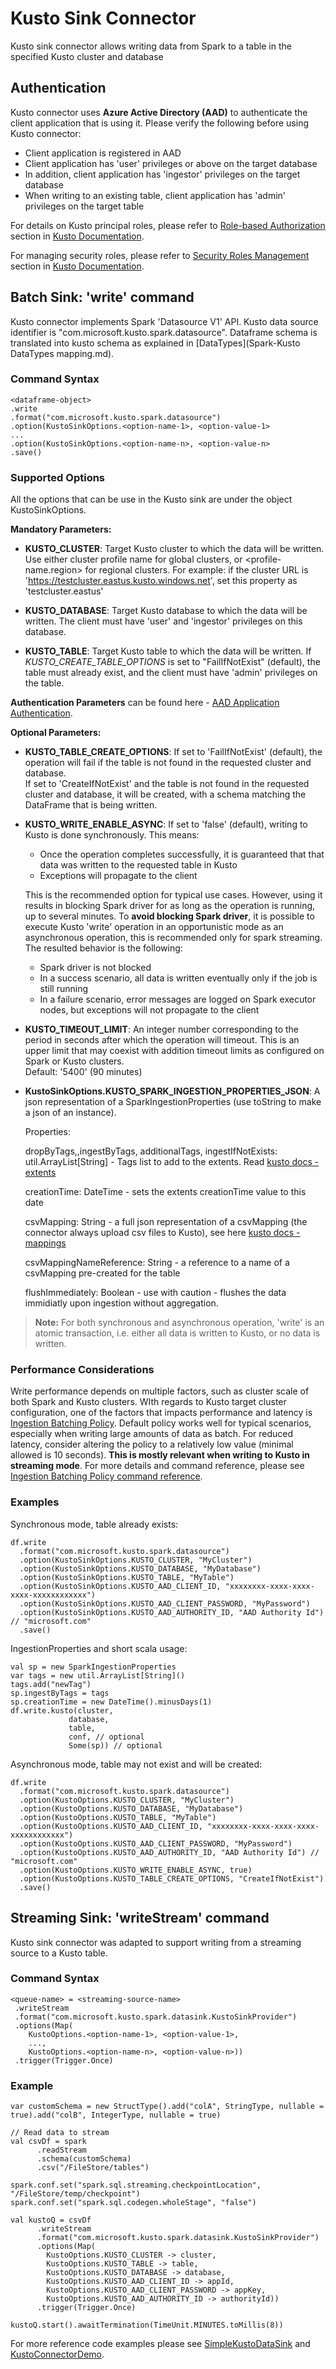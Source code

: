 # Kusto Sink Connector

Kusto sink connector allows writing data from Spark to a table 
in the specified Kusto cluster and database

## Authentication

Kusto connector uses **Azure Active Directory (AAD)** to authenticate the client application 
that is using it. Please verify the following before using Kusto connector:
 * Client application is registered in AAD
 * Client application has 'user' privileges or above on the target database
 * In addition, client application has 'ingestor' privileges on the target database
 * When writing to an existing table, client application has 'admin' privileges on the target table
 
 For details on Kusto principal roles, please refer to [Role-based Authorization](https://docs.microsoft.com/en-us/azure/kusto/management/access-control/role-based-authorization) 
 section in [Kusto Documentation](https://docs.microsoft.com/en-us/azure/kusto/).
 
 For managing security roles, please refer to [Security Roles Management](https://docs.microsoft.com/en-us/azure/kusto/management/security-roles) 
 section in [Kusto Documentation](https://docs.microsoft.com/en-us/azure/kusto/).
 
 ## Batch Sink: 'write' command
 
 Kusto connector implements Spark 'Datasource V1' API. 
 Kusto data source identifier is "com.microsoft.kusto.spark.datasource". 
 Dataframe schema is translated into kusto schema as explained in [DataTypes](Spark-Kusto DataTypes mapping.md).
 
 ### Command Syntax
 ```
 <dataframe-object>
 .write
 .format("com.microsoft.kusto.spark.datasource")
 .option(KustoSinkOptions.<option-name-1>, <option-value-1>
 ...
 .option(KustoSinkOptions.<option-name-n>, <option-value-n>
 .save()
 ```
 
 ### Supported Options
 
 All the options that can be use in the Kusto sink are under the object KustoSinkOptions.
 
**Mandatory Parameters:** 
 
* **KUSTO_CLUSTER**:
 Target Kusto cluster to which the data will be written.
 Use either cluster profile name for global clusters, or <profile-name.region> for regional clusters.
 For example: if the cluster URL is 'https://testcluster.eastus.kusto.windows.net', set this property 
 as 'testcluster.eastus' 
  
 * **KUSTO_DATABASE**: 
 Target Kusto database to which the data will be written. The client must have 'user' and 'ingestor' 
 privileges on this database.
 
 * **KUSTO_TABLE**: 
 Target Kusto table to which the data will be written. If _KUSTO_CREATE_TABLE_OPTIONS_ is 
 set to "FailIfNotExist" (default), the table must already exist, and the client must have 
 'admin' privileges on the table.
 
 **Authentication Parameters** can be found here - [AAD Application Authentication](Authentication.md). 
 
 **Optional Parameters:** 
 * **KUSTO_TABLE_CREATE_OPTIONS**: 
 If set to 'FailIfNotExist' (default), the operation will fail if the table is not found 
 in the requested cluster and database.  
 If set to 'CreateIfNotExist' and the table is not found in the requested cluster and database,
 it will be created, with a schema matching the DataFrame that is being written.
 
 * **KUSTO_WRITE_ENABLE_ASYNC**:
  If set to 'false' (default), writing to Kusto is done synchronously. This means:
   * Once the operation completes successfully, it is guaranteed that that data was written to
 the requested table in Kusto
   * Exceptions will propagate to the client
 
   This is the recommended option for typical use cases. However, using it results in blocking
 Spark driver for as long as the operation is running, up to several minutes. 
 To **avoid blocking Spark driver**, it is possible to execute Kusto 'write' operation in an 
 opportunistic mode as an asynchronous operation, this is recommended only for spark streaming.
  The resulted behavior is the following:
   * Spark driver is not blocked
   * In a success scenario, all data is written eventually only if the job is still running 
   * In a failure scenario, error messages are logged on Spark executor nodes, 
 but exceptions will not propagate to the client
 
 * **KUSTO_TIMEOUT_LIMIT**:
   An integer number corresponding to the period in seconds after which the operation will timeout.
   This is an upper limit that may coexist with addition timeout limits as configured on Spark or Kusto clusters.  
   Default: '5400' (90 minutes)

* **KustoSinkOptions.KUSTO_SPARK_INGESTION_PROPERTIES_JSON**:
    A json representation of a SparkIngestionProperties (use toString to make a json of an instance).
    
    Properties:
        
    dropByTags,,ingestByTags, additionalTags, ingestIfNotExists: util.ArrayList[String] - 
    Tags list to add to the extents. Read [kusto docs - extents](https://docs.microsoft.com/en-us/azure/kusto/management/extents-overview#ingest-by-extent-tags)
    
    creationTime: DateTime - sets the extents creationTime value to this date
    
    csvMapping: String - a full json representation of a csvMapping (the connector always upload csv files to Kusto), 
    see here [kusto docs - mappings](https://docs.microsoft.com/en-us/azure/kusto/management/mappings)
    
    csvMappingNameReference: String - a reference to a name of a csvMapping pre-created for the table  
    
    flushImmediately: Boolean - use with caution - flushes the data immidiatly upon ingestion without aggregation.

 >**Note:**
 For both synchronous and asynchronous operation, 'write' is an atomic transaction, i.e. 
 either all data is written to Kusto, or no data is written. 
 
### Performance Considerations

Write performance depends on multiple factors, such as cluster scale of both Spark and Kusto clusters.
WIth regards to Kusto target cluster configuration, one of the factors that impacts performance and latency 
is [Ingestion Batching Policy](https://docs.microsoft.com/en-us/azure/kusto/concepts/batchingpolicy). Default policy 
works well for typical scenarios, especially when writing large amounts of data as batch. For reduced latency,
consider altering the policy to a relatively low value (minimal allowed is 10 seconds).
**This is mostly relevant when writing to Kusto in streaming mode**.
For more details and command reference, please see [Ingestion Batching Policy command reference](https://docs.microsoft.com/en-us/azure/kusto/management/batching-policy).
 
### Examples

Synchronous mode, table already exists:
```
df.write
  .format("com.microsoft.kusto.spark.datasource")
  .option(KustoSinkOptions.KUSTO_CLUSTER, "MyCluster")
  .option(KustoSinkOptions.KUSTO_DATABASE, "MyDatabase")
  .option(KustoSinkOptions.KUSTO_TABLE, "MyTable")
  .option(KustoSinkOptions.KUSTO_AAD_CLIENT_ID, "xxxxxxxx-xxxx-xxxx-xxxx-xxxxxxxxxxxx")
  .option(KustoSinkOptions.KUSTO_AAD_CLIENT_PASSWORD, "MyPassword") 
  .option(KustoSinkOptions.KUSTO_AAD_AUTHORITY_ID, "AAD Authority Id") // "microsoft.com"
  .save()
``` 

IngestionProperties and short scala usage:
```
val sp = new SparkIngestionProperties
var tags = new util.ArrayList[String]()
tags.add("newTag")
sp.ingestByTags = tags
sp.creationTime = new DateTime().minusDays(1)
df.write.kusto(cluster,
             database,
             table, 
             conf, // optional
             Some(sp)) // optional
```

Asynchronous mode, table may not exist and will be created:
```
df.write
  .format("com.microsoft.kusto.spark.datasource")
  .option(KustoOptions.KUSTO_CLUSTER, "MyCluster")
  .option(KustoOptions.KUSTO_DATABASE, "MyDatabase")
  .option(KustoOptions.KUSTO_TABLE, "MyTable")
  .option(KustoOptions.KUSTO_AAD_CLIENT_ID, "xxxxxxxx-xxxx-xxxx-xxxx-xxxxxxxxxxxx")
  .option(KustoOptions.KUSTO_AAD_CLIENT_PASSWORD, "MyPassword") 
  .option(KustoOptions.KUSTO_AAD_AUTHORITY_ID, "AAD Authority Id") // "microsoft.com"
  .option(KustoOptions.KUSTO_WRITE_ENABLE_ASYNC, true)
  .option(KustoOptions.KUSTO_TABLE_CREATE_OPTIONS, "CreateIfNotExist")
  .save()
```

 ## Streaming Sink: 'writeStream' command
 
 Kusto sink connector was adapted to support writing from a streaming source to a Kusto table.
 
 ### Command Syntax
  ```
  <queue-name> = <streaming-source-name>
   .writeStream
   .format("com.microsoft.kusto.spark.datasink.KustoSinkProvider")
   .options(Map(
      KustoOptions.<option-name-1>, <option-value-1>,
      ...,
      KustoOptions.<option-name-n>, <option-value-n>))
   .trigger(Trigger.Once)
  ```
 ### Example
 ```
 var customSchema = new StructType().add("colA", StringType, nullable = true).add("colB", IntegerType, nullable = true)
 
 // Read data to stream 
 val csvDf = spark
       .readStream      
       .schema(customSchema)
       .csv("/FileStore/tables")
 
 spark.conf.set("spark.sql.streaming.checkpointLocation", "/FileStore/temp/checkpoint")
 spark.conf.set("spark.sql.codegen.wholeStage", "false")
 
 val kustoQ = csvDf
       .writeStream
       .format("com.microsoft.kusto.spark.datasink.KustoSinkProvider")
       .options(Map(
         KustoOptions.KUSTO_CLUSTER -> cluster,
         KustoOptions.KUSTO_TABLE -> table,
         KustoOptions.KUSTO_DATABASE -> database,
         KustoOptions.KUSTO_AAD_CLIENT_ID -> appId,
         KustoOptions.KUSTO_AAD_CLIENT_PASSWORD -> appKey,
         KustoOptions.KUSTO_AAD_AUTHORITY_ID -> authorityId))
       .trigger(Trigger.Once)
 
 kustoQ.start().awaitTermination(TimeUnit.MINUTES.toMillis(8))      
 ```
 
  For more reference code examples please see 
   [SimpleKustoDataSink](../samples/src/main/scala/SimpleKustoDataSink.scala) and 
   [KustoConnectorDemo](../samples/src/main/scala/KustoConnectorDemo.scala).